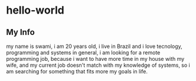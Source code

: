 # hello-world

## My Info
my name is swami, i am 20 years old, i live in Brazil and i love tecnology, programming and systems in general, i am looking for a remote programming job, because i want to have more time in my house with my wife, and my current job doesn't match with my knowledge of systems, so i am searching for something that fits more my goals in life.
